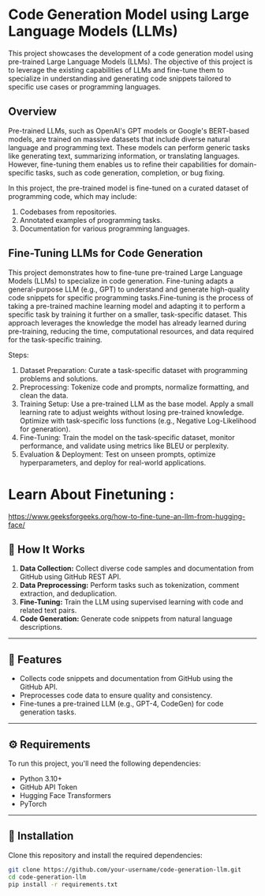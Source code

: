 
# Code Generation Model using Large Language Models (LLMs)

This project showcases the development of a code generation model using pre-trained Large Language Models (LLMs). The objective of this project is to leverage the existing capabilities of LLMs and fine-tune them to specialize in understanding and generating code snippets tailored to specific use cases or programming languages.

## Overview

Pre-trained LLMs, such as OpenAI's GPT models or Google's BERT-based models, are trained on massive datasets that include diverse natural language and programming text. These models can perform generic tasks like generating text, summarizing information, or translating languages. However, fine-tuning them enables us to refine their capabilities for domain-specific tasks, such as code generation, completion, or bug fixing.

In this project, the pre-trained model is fine-tuned on a curated dataset of programming code, which may include:

1. Codebases from repositories.
2. Annotated examples of programming tasks.
3. Documentation for various programming languages.

## Fine-Tuning LLMs for Code Generation
This project demonstrates how to fine-tune pre-trained Large Language Models (LLMs) to specialize in code generation. Fine-tuning adapts a general-purpose LLM (e.g., GPT) to understand and generate high-quality code snippets for specific programming tasks.Fine-tuning is the process of taking a pre-trained machine learning model and adapting it to perform a specific task by training it further on a smaller, task-specific dataset. This approach leverages the knowledge the model has already learned during pre-training, reducing the time, computational resources, and data required for the task-specific training.

Steps:
1. Dataset Preparation: Curate a task-specific dataset with programming problems and solutions.
2. Preprocessing: Tokenize code and prompts, normalize formatting, and clean the data.
3. Training Setup:
 Use a pre-trained LLM as the base model.
 Apply a small learning rate to adjust weights without losing pre-trained knowledge.
 Optimize with task-specific loss functions (e.g., Negative Log-Likelihood for generation).
4. Fine-Tuning: Train the model on the task-specific dataset, monitor performance, and validate using metrics like BLEU or perplexity.
5. Evaluation & Deployment: Test on unseen prompts, optimize hyperparameters, and deploy for real-world applications.

# Learn About Finetuning :
https://www.geeksforgeeks.org/how-to-fine-tune-an-llm-from-hugging-face/

## 🚀 How It Works
1. **Data Collection:** Collect diverse code samples and documentation from GitHub using GitHub REST API.
2. **Data Preprocessing:** Perform tasks such as tokenization, comment extraction, and deduplication.
3. **Fine-Tuning:** Train the LLM using supervised learning with code and related text pairs.
4. **Code Generation:** Generate code snippets from natural language descriptions.

---

## 📌 Features
- Collects code snippets and documentation from GitHub using the GitHub API.
- Preprocesses code data to ensure quality and consistency.
- Fine-tunes a pre-trained LLM (e.g., GPT-4, CodeGen) for code generation tasks.

---

## ⚙️ Requirements
To run this project, you'll need the following dependencies:
- Python 3.10+
- GitHub API Token
- Hugging Face Transformers
- PyTorch

---

## 🔧 Installation
Clone this repository and install the required dependencies:

```bash
git clone https://github.com/your-username/code-generation-llm.git
cd code-generation-llm
pip install -r requirements.txt

